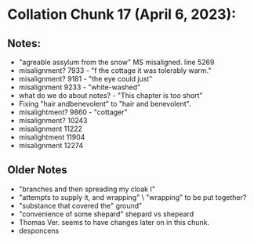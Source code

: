 # Collation Chunk 17 (April 6, 2023):
## Notes: 
- "agreable assylum from the snow" MS misaligned. line 5269
- misalignment? 7933 - "f the cottage it was tolerably warm."
- misalignment? 9181 - "the eye could just"
- misalignment 9233 - "white-washed"
- what do we do about notes? - "This chapter is too short"
- Fixing "hair andbenevolent" to "hair and benevolent". 
- misalightment? 9860 - "cottager"
- misalignment? 10243
- misalignment 11222 
- misalightment 11904
- misalignment 12274


## Older Notes
- "branches and then spreading my cloak I"
- "attempts to supply it, and wrapping" \\ "wrapping" to be put together?
- "substance that covered the" ground"
- "convenience of some shepard" shepard vs shepeard
- Thomas Ver. seems to have changes later on in this chunk.
- desponcens